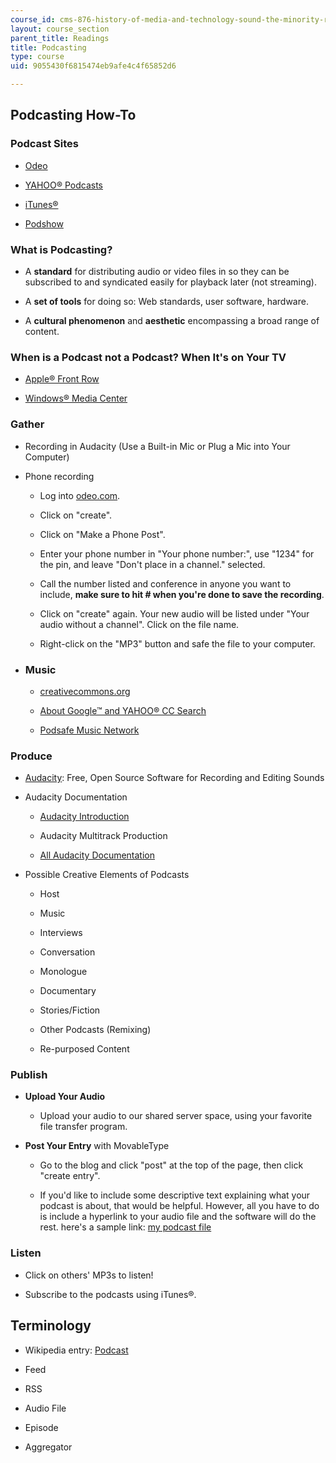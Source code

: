 ```yaml
---
course_id: cms-876-history-of-media-and-technology-sound-the-minority-report-radical-music-of-the-past-100-years-spring-2006
layout: course_section
parent_title: Readings
title: Podcasting
type: course
uid: 9055430f6815474eb9afe4c4f65852d6

---
```


Podcasting How-To
-----------------

### Podcast Sites

*   [Odeo](http://www.odeo.com/)
    
*   [YAHOO® Podcasts](http://help.yahoo.com/l/us/yahoo/avatars/using/network-10.html)
    
*   [iTunes®](http://www.apple.com/itunes/podcasts/)
    
*   [Podshow](http://www.podshow.com/)
    

### What is Podcasting?

*   A **standard** for distributing audio or video files in so they can be subscribed to and syndicated easily for playback later (not streaming).
    
*   A **set of tools** for doing so: Web standards, user software, hardware.
    
*   A **cultural phenomenon** and **aesthetic** encompassing a broad range of content.
    

### When is a Podcast not a Podcast? When It's on Your TV

*   [Apple® Front Row](http://www.apple.com/downloads/macosx/apple/application_updates/frontrow_appleinc.html)
    
*   [Windows® Media Center](https://support.microsoft.com/en-us/help/14197/windows-media-center-getting-started)
    

### Gather

*   Recording in Audacity (Use a Built-in Mic or Plug a Mic into Your Computer)
    
*   Phone recording
    
    *   Log into [odeo.com](http://www.odeo.com/).
        
    *   Click on "create".
        
    *   Click on "Make a Phone Post".
        
    *   Enter your phone number in "Your phone number:", use "1234" for the pin, and leave "Don't place in a channel." selected.
        
    *   Call the number listed and conference in anyone you want to include, **make sure to hit # when you're done to save the recording**.
        
    *   Click on "create" again. Your new audio will be listed under "Your audio without a channel". Click on the file name.
        
    *   Right-click on the "MP3" button and safe the file to your computer.
        
*   ### Music
    
    *   [creativecommons.org](http://creativecommons.org/find/)
        
    *   [About Google™ and YAHOO® CC Search](https://creativecommons.org/2005/11/04/googleadvancedsearchenablescccustomizedsearching/)
        
    *   [Podsafe Music Network](https://www.networkworld.com/article/2357041/podsafe-music-network.html)
        

### Produce

*   [Audacity](http://audacity.sourceforge.net/): Free, Open Source Software for Recording and Editing Sounds
    
*   Audacity Documentation
    
    *   [Audacity Introduction](http://audacity.sourceforge.net/manual-1.2/intro.html
        )
        
    *   Audacity Multitrack Production
        
    *   [All Audacity Documentation](http://audacity.sourceforge.net/help/documentation)
        
*   Possible Creative Elements of Podcasts
    
    *   Host
        
    *   Music
        
    *   Interviews
        
    *   Conversation
        
    *   Monologue
        
    *   Documentary
        
    *   Stories/Fiction
        
    *   Other Podcasts (Remixing)
        
    *   Re-purposed Content
        

### Publish

*   **Upload Your Audio**
    
    *   Upload your audio to our shared server space, using your favorite file transfer program.
        
*   **Post Your Entry** with MovableType
    
    *   Go to the blog and click "post" at the top of the page, then click "create entry".
        
    *   If you'd like to include some descriptive text explaining what your podcast is about, that would be helpful. However, all you have to do is include a hyperlink to your audio file and the software will do the rest. here's a sample link: <a href="http://<cms.876 podcast site>/<username>/<mp3file.mp3">my podcast file</a>
        

### Listen

*   Click on others' MP3s to listen!
    
*   Subscribe to the podcasts using iTunes®.
    

Terminology
-----------

*   Wikipedia entry: [Podcast](http://en.wikipedia.org/wiki/Podcast)
    
*   Feed
    
*   RSS
    
*   Audio File
    
*   Episode
    
*   Aggregator